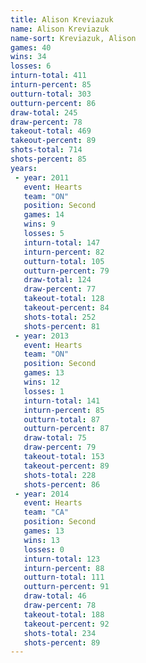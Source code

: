 ```yaml
---
title: Alison Kreviazuk
name: Alison Kreviazuk
name-sort: Kreviazuk, Alison
games: 40
wins: 34
losses: 6
inturn-total: 411
inturn-percent: 85
outturn-total: 303
outturn-percent: 86
draw-total: 245
draw-percent: 78
takeout-total: 469
takeout-percent: 89
shots-total: 714
shots-percent: 85
years:
 - year: 2011
   event: Hearts
   team: "ON"
   position: Second
   games: 14
   wins: 9
   losses: 5
   inturn-total: 147
   inturn-percent: 82
   outturn-total: 105
   outturn-percent: 79
   draw-total: 124
   draw-percent: 77
   takeout-total: 128
   takeout-percent: 84
   shots-total: 252
   shots-percent: 81
 - year: 2013
   event: Hearts
   team: "ON"
   position: Second
   games: 13
   wins: 12
   losses: 1
   inturn-total: 141
   inturn-percent: 85
   outturn-total: 87
   outturn-percent: 87
   draw-total: 75
   draw-percent: 79
   takeout-total: 153
   takeout-percent: 89
   shots-total: 228
   shots-percent: 86
 - year: 2014
   event: Hearts
   team: "CA"
   position: Second
   games: 13
   wins: 13
   losses: 0
   inturn-total: 123
   inturn-percent: 88
   outturn-total: 111
   outturn-percent: 91
   draw-total: 46
   draw-percent: 78
   takeout-total: 188
   takeout-percent: 92
   shots-total: 234
   shots-percent: 89
---
```

